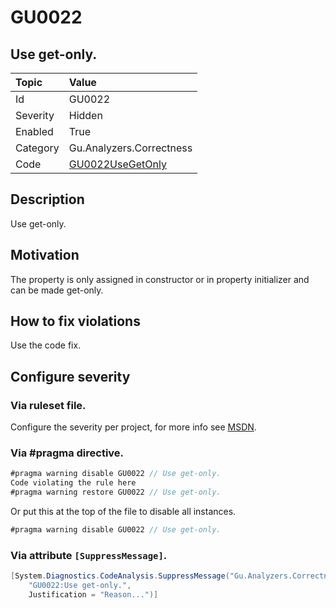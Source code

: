 # GU0022
## Use get-only.

| Topic    | Value
| :--      | :--
| Id       | GU0022
| Severity | Hidden
| Enabled  | True
| Category | Gu.Analyzers.Correctness
| Code     | [GU0022UseGetOnly]([GU0022UseGetOnly](https://github.com/DotNetAnalyzers/Gu.Analyzers/blob/master/Gu.Analyzers/GU0022UseGetOnly.cs))

## Description

Use get-only.

## Motivation

The property is only assigned in constructor or in property initializer and can be made get-only.

## How to fix violations

Use the code fix.

<!-- start generated config severity -->
## Configure severity

### Via ruleset file.

Configure the severity per project, for more info see [MSDN](https://msdn.microsoft.com/en-us/library/dd264949.aspx).

### Via #pragma directive.
```C#
#pragma warning disable GU0022 // Use get-only.
Code violating the rule here
#pragma warning restore GU0022 // Use get-only.
```

Or put this at the top of the file to disable all instances.
```C#
#pragma warning disable GU0022 // Use get-only.
```

### Via attribute `[SuppressMessage]`.

```C#
[System.Diagnostics.CodeAnalysis.SuppressMessage("Gu.Analyzers.Correctness", 
    "GU0022:Use get-only.", 
    Justification = "Reason...")]
```
<!-- end generated config severity -->